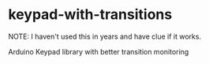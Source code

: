 keypad-with-transitions
=======================

NOTE: I haven't used this in years and have clue if it works.

Arduino Keypad library with better transition monitoring
